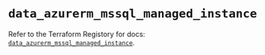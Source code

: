 # `data_azurerm_mssql_managed_instance`

Refer to the Terraform Registory for docs: [`data_azurerm_mssql_managed_instance`](https://www.terraform.io/docs/providers/azurerm/d/mssql_managed_instance).
